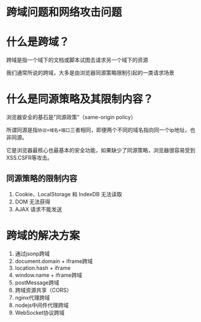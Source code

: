 跨域问题和网络攻击问题
======


# 什么是跨域？
跨域是指一个域下的文档或脚本试图去请求另一个域下的资源


我们通常所说的跨域，大多是由浏览器同源策略限制引起的一类请求场景

# 什么是同源策略及其限制内容？


浏览器安全的基石是"同源政策"（same-origin policy）


所谓同源是指`协议+域名+端口`三者相同，即便两个不同的域名指向同一个ip地址，也非同源。


它是浏览器最核心也最基本的安全功能，如果缺少了同源策略，浏览器很容易受到XSS.CSFR等攻击。

## 同源策略的限制内容
1. Cookie、LocalStorage 和 IndexDB 无法读取
2. DOM 无法获得
3. AJAX 请求不能发送


# 跨域的解决方案

1. 通过jsonp跨域
2. document.domain + iframe跨域
3. location.hash + iframe
4. window.name + iframe跨域
5. postMessage跨域
6. 跨域资源共享（CORS）
7. nginx代理跨域
8. nodejs中间件代理跨域
9. WebSocket协议跨域